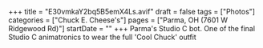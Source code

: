 +++
title = "E30vmkaY2bq5B5emX4Ls.avif"
draft = false
tags = ["Photos"]
categories = ["Chuck E. Cheese's"]
pages = ["Parma, OH (7601 W Ridgewood Rd)"]
startDate = ""
+++
Parma's Studio C bot. One of the final Studio C animatronics to wear the full 'Cool Chuck' outfit
